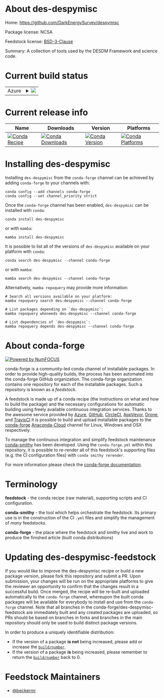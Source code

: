 About des-despymisc
===================

Home: https://github.com/DarkEnergySurvey/despymisc

Package license: NCSA

Feedstock license: [BSD-3-Clause](https://github.com/conda-forge/des-despymisc-feedstock/blob/main/LICENSE.txt)

Summary: A collection of tools used by the DESDM Framework and science code.

Current build status
====================


<table>
    
  <tr>
    <td>Azure</td>
    <td>
      <details>
        <summary>
          <a href="https://dev.azure.com/conda-forge/feedstock-builds/_build/latest?definitionId=16411&branchName=main">
            <img src="https://dev.azure.com/conda-forge/feedstock-builds/_apis/build/status/des-despymisc-feedstock?branchName=main">
          </a>
        </summary>
        <table>
          <thead><tr><th>Variant</th><th>Status</th></tr></thead>
          <tbody><tr>
              <td>linux_64_python3.10.____cpython</td>
              <td>
                <a href="https://dev.azure.com/conda-forge/feedstock-builds/_build/latest?definitionId=16411&branchName=main">
                  <img src="https://dev.azure.com/conda-forge/feedstock-builds/_apis/build/status/des-despymisc-feedstock?branchName=main&jobName=linux&configuration=linux_64_python3.10.____cpython" alt="variant">
                </a>
              </td>
            </tr><tr>
              <td>linux_64_python3.7.____cpython</td>
              <td>
                <a href="https://dev.azure.com/conda-forge/feedstock-builds/_build/latest?definitionId=16411&branchName=main">
                  <img src="https://dev.azure.com/conda-forge/feedstock-builds/_apis/build/status/des-despymisc-feedstock?branchName=main&jobName=linux&configuration=linux_64_python3.7.____cpython" alt="variant">
                </a>
              </td>
            </tr><tr>
              <td>linux_64_python3.8.____cpython</td>
              <td>
                <a href="https://dev.azure.com/conda-forge/feedstock-builds/_build/latest?definitionId=16411&branchName=main">
                  <img src="https://dev.azure.com/conda-forge/feedstock-builds/_apis/build/status/des-despymisc-feedstock?branchName=main&jobName=linux&configuration=linux_64_python3.8.____cpython" alt="variant">
                </a>
              </td>
            </tr><tr>
              <td>linux_64_python3.9.____cpython</td>
              <td>
                <a href="https://dev.azure.com/conda-forge/feedstock-builds/_build/latest?definitionId=16411&branchName=main">
                  <img src="https://dev.azure.com/conda-forge/feedstock-builds/_apis/build/status/des-despymisc-feedstock?branchName=main&jobName=linux&configuration=linux_64_python3.9.____cpython" alt="variant">
                </a>
              </td>
            </tr><tr>
              <td>osx_64_python3.10.____cpython</td>
              <td>
                <a href="https://dev.azure.com/conda-forge/feedstock-builds/_build/latest?definitionId=16411&branchName=main">
                  <img src="https://dev.azure.com/conda-forge/feedstock-builds/_apis/build/status/des-despymisc-feedstock?branchName=main&jobName=osx&configuration=osx_64_python3.10.____cpython" alt="variant">
                </a>
              </td>
            </tr><tr>
              <td>osx_64_python3.7.____cpython</td>
              <td>
                <a href="https://dev.azure.com/conda-forge/feedstock-builds/_build/latest?definitionId=16411&branchName=main">
                  <img src="https://dev.azure.com/conda-forge/feedstock-builds/_apis/build/status/des-despymisc-feedstock?branchName=main&jobName=osx&configuration=osx_64_python3.7.____cpython" alt="variant">
                </a>
              </td>
            </tr><tr>
              <td>osx_64_python3.8.____cpython</td>
              <td>
                <a href="https://dev.azure.com/conda-forge/feedstock-builds/_build/latest?definitionId=16411&branchName=main">
                  <img src="https://dev.azure.com/conda-forge/feedstock-builds/_apis/build/status/des-despymisc-feedstock?branchName=main&jobName=osx&configuration=osx_64_python3.8.____cpython" alt="variant">
                </a>
              </td>
            </tr><tr>
              <td>osx_64_python3.9.____cpython</td>
              <td>
                <a href="https://dev.azure.com/conda-forge/feedstock-builds/_build/latest?definitionId=16411&branchName=main">
                  <img src="https://dev.azure.com/conda-forge/feedstock-builds/_apis/build/status/des-despymisc-feedstock?branchName=main&jobName=osx&configuration=osx_64_python3.9.____cpython" alt="variant">
                </a>
              </td>
            </tr>
          </tbody>
        </table>
      </details>
    </td>
  </tr>
</table>

Current release info
====================

| Name | Downloads | Version | Platforms |
| --- | --- | --- | --- |
| [![Conda Recipe](https://img.shields.io/badge/recipe-des--despymisc-green.svg)](https://anaconda.org/conda-forge/des-despymisc) | [![Conda Downloads](https://img.shields.io/conda/dn/conda-forge/des-despymisc.svg)](https://anaconda.org/conda-forge/des-despymisc) | [![Conda Version](https://img.shields.io/conda/vn/conda-forge/des-despymisc.svg)](https://anaconda.org/conda-forge/des-despymisc) | [![Conda Platforms](https://img.shields.io/conda/pn/conda-forge/des-despymisc.svg)](https://anaconda.org/conda-forge/des-despymisc) |

Installing des-despymisc
========================

Installing `des-despymisc` from the `conda-forge` channel can be achieved by adding `conda-forge` to your channels with:

```
conda config --add channels conda-forge
conda config --set channel_priority strict
```

Once the `conda-forge` channel has been enabled, `des-despymisc` can be installed with `conda`:

```
conda install des-despymisc
```

or with `mamba`:

```
mamba install des-despymisc
```

It is possible to list all of the versions of `des-despymisc` available on your platform with `conda`:

```
conda search des-despymisc --channel conda-forge
```

or with `mamba`:

```
mamba search des-despymisc --channel conda-forge
```

Alternatively, `mamba repoquery` may provide more information:

```
# Search all versions available on your platform:
mamba repoquery search des-despymisc --channel conda-forge

# List packages depending on `des-despymisc`:
mamba repoquery whoneeds des-despymisc --channel conda-forge

# List dependencies of `des-despymisc`:
mamba repoquery depends des-despymisc --channel conda-forge
```


About conda-forge
=================

[![Powered by
NumFOCUS](https://img.shields.io/badge/powered%20by-NumFOCUS-orange.svg?style=flat&colorA=E1523D&colorB=007D8A)](https://numfocus.org)

conda-forge is a community-led conda channel of installable packages.
In order to provide high-quality builds, the process has been automated into the
conda-forge GitHub organization. The conda-forge organization contains one repository
for each of the installable packages. Such a repository is known as a *feedstock*.

A feedstock is made up of a conda recipe (the instructions on what and how to build
the package) and the necessary configurations for automatic building using freely
available continuous integration services. Thanks to the awesome service provided by
[Azure](https://azure.microsoft.com/en-us/services/devops/), [GitHub](https://github.com/),
[CircleCI](https://circleci.com/), [AppVeyor](https://www.appveyor.com/),
[Drone](https://cloud.drone.io/welcome), and [TravisCI](https://travis-ci.com/)
it is possible to build and upload installable packages to the
[conda-forge](https://anaconda.org/conda-forge) [Anaconda-Cloud](https://anaconda.org/)
channel for Linux, Windows and OSX respectively.

To manage the continuous integration and simplify feedstock maintenance
[conda-smithy](https://github.com/conda-forge/conda-smithy) has been developed.
Using the ``conda-forge.yml`` within this repository, it is possible to re-render all of
this feedstock's supporting files (e.g. the CI configuration files) with ``conda smithy rerender``.

For more information please check the [conda-forge documentation](https://conda-forge.org/docs/).

Terminology
===========

**feedstock** - the conda recipe (raw material), supporting scripts and CI configuration.

**conda-smithy** - the tool which helps orchestrate the feedstock.
                   Its primary use is in the construction of the CI ``.yml`` files
                   and simplify the management of *many* feedstocks.

**conda-forge** - the place where the feedstock and smithy live and work to
                  produce the finished article (built conda distributions)


Updating des-despymisc-feedstock
================================

If you would like to improve the des-despymisc recipe or build a new
package version, please fork this repository and submit a PR. Upon submission,
your changes will be run on the appropriate platforms to give the reviewer an
opportunity to confirm that the changes result in a successful build. Once
merged, the recipe will be re-built and uploaded automatically to the
`conda-forge` channel, whereupon the built conda packages will be available for
everybody to install and use from the `conda-forge` channel.
Note that all branches in the conda-forge/des-despymisc-feedstock are
immediately built and any created packages are uploaded, so PRs should be based
on branches in forks and branches in the main repository should only be used to
build distinct package versions.

In order to produce a uniquely identifiable distribution:
 * If the version of a package **is not** being increased, please add or increase
   the [``build/number``](https://docs.conda.io/projects/conda-build/en/latest/resources/define-metadata.html#build-number-and-string).
 * If the version of a package **is** being increased, please remember to return
   the [``build/number``](https://docs.conda.io/projects/conda-build/en/latest/resources/define-metadata.html#build-number-and-string)
   back to 0.

Feedstock Maintainers
=====================

* [@beckermr](https://github.com/beckermr/)

